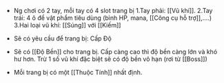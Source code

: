 * Ng chơi có 2 tay, mỗi tay có 4 slot trang bị
 1.Tay phải: [[Vũ khí]].
 2.Tay trái: 4 ô để vật phẩm tiêu dùng (bình HP, mana, [[Công cụ hỗ trợ]],....)
 3.Hai loại vũ khí: [[Súng]] với [[Kiếm]]


- Sẽ có yêu cầu để trang bị: Cấp Độ

- Sẽ có [[Độ Bền]] cho trang bị. Cấp càng cao thì độ bền càng lớn và khó hư hơn. Trừ 1 số vũ khí đặc biệt sẽ có độ bền vô hạn (rơi từ [[Boss]])

- Mỗi trang bị có một [[Thuộc Tính]] nhất định.